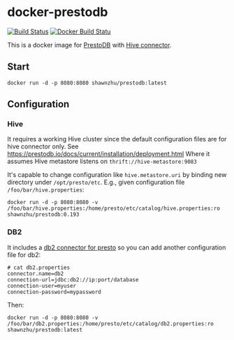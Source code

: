 # docker-prestodb

[![Build Status](https://travis-ci.org/IBM/docker-prestodb.svg?branch=master)](https://travis-ci.org/IBM/docker-prestodb)
[![Docker Build Statu](https://img.shields.io/docker/build/shawnzhu/prestodb.svg)](https://hub.docker.com/r/shawnzhu/prestodb/)

This is a docker image for [PrestoDB](https://prestodb.io/) with [Hive connector](https://prestodb.io/docs/current/connector/hive.html).

## Start

```SHELL
docker run -d -p 8080:8080 shawnzhu/prestodb:latest
```

## Configuration

### Hive

It requires a working Hive cluster since the default configuration files are for hive connector only. See https://prestodb.io/docs/current/installation/deployment.html Where it assumes Hive metastore listens on `thrift://hive-metastore:9083`

It's capable to change configuration like `hive.metastore.uri` by binding new directory under `/opt/presto/etc`. E.g., given configuration file `/foo/bar/hive.properties`:

```SHELL
docker run -d -p 8080:8080 -v /foo/bar/hive.properties:/home/presto/etc/catalog/hive.properties:ro shawnzhu/prestodb:0.193
``` 

### DB2

It includes a [db2 connector for presto](https://github.com/IBM/presto-db2) so you can add another configuration file for db2:

```
# cat db2.properties
connector.name=db2
connection-url=jdbc:db2://ip:port/database
connection-user=myuser
connection-password=mypassword
```

Then:

```SHELL
docker run -d -p 8080:8080 -v /foo/bar/db2.properties:/home/presto/etc/catalog/db2.properties:ro shawnzhu/prestodb:latest
```